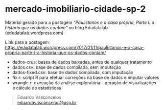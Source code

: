 # mercado-imobiliario-cidade-sp-2
Material gerado para a postagem _"Paulistanos e a casa própria, Parte I: a história que os dados contam"_ no blog Edudatalab (edudatalab.wordpress.com)

Link para a postagem: https://edudatalab.wordpress.com/2017/01/11/paulistanos-e-a-casa-propria-parte-i-a-historia-que-os-dados-contam/

* dados-crus: bases de dados baixadas, antes de qualquer tratamento
* dados.csv: base de dados compilada, sem imputação
* dados-fixed.csv: base de dados compilada, com imputação
* fix.r: script R para efetuar correções na base de dados e imputar valores
* wrangle.r: execução da análise exploratória - geração de visualizações e cálculo de estatísticas

>Eduardo Vasconcelos<br>
>eduardovasconcelos@usp.br
